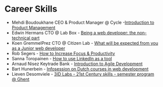 # Career Skills

* Mehdi Boudoukhane CEO & Product Manager @ Cycle -[Introduction to Product Management](https://app.ludus.one/8bf64bb6-8f28-4895-825d-473e128a86fc#1)
* Edwin Hermans CTO @ Lab Box - [Being a web developer: the non-technical part](https://github.com/HackYourFutureBelgium/home/tree/61b3cd19fde1e828750914f4f0d00e2d7f0b4342/curriculum/career-skills/HYF%20-%20Being%20a%20developer_%20the%20non-technical%20part.pdf)
* Koen GremmelPrez CTO @ Citizen Lab - [What will be expected from you as a Junior web developer](https://docs.google.com/presentation/d/1mUWeyNE4s1cJowZSHOZBEYRqTPEoRBvdOV9BoTtSTuA/edit#slide=id.p)
* Rob Segers - [How to Increase Focus & Productivity](https://github.com/HackYourFutureBelgium/hack-the-talks/blob/master/How_to_increase_focus%26productivity.pdf)
* Sanna Toropainen - [How to use LinkedIn as a tool](https://github.com/HackYourFutureBelgium/hack-the-talks/blob/master/How%20to%20use%20LinkedIn.pdf)
* Arnaud Nisez Keytrade Bank - [Introduction to Agile Development](https://vimeo.com/493035855/b4e2d05fa4)
* Bart Hunerbein - [Infosession on Dutch courses in web development](https://www.canva.com/design/DAEg42UnJOQ/akmnXnpruFqIwkE9ZYNP6A/view?utm_content=DAEg42UnJOQ&utm_campaign=designshare&utm_medium=link&utm_source=sharebutton#4)
* Lieven Desomviele - [3ID Labs - 21st Century skills - semester program @ Ghent](https://vimeo.com/565214544)


